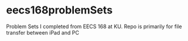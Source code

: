 # eecs168problemSets
Problem Sets I completed from EECS 168 at KU. Repo is primarily for file transfer between iPad and PC

